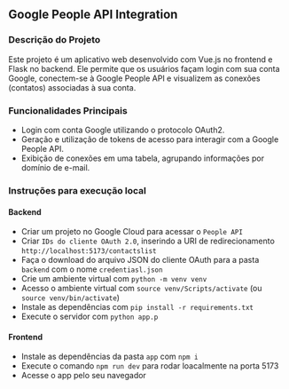 ## Google People API Integration

### Descrição do Projeto

Este projeto é um aplicativo web desenvolvido com Vue.js no frontend e Flask no backend. Ele permite que os usuários façam login com sua conta Google, conectem-se à Google People API e visualizem as conexões (contatos) associadas à sua conta.

### Funcionalidades Principais

- Login com conta Google utilizando o protocolo OAuth2.
- Geração e utilização de tokens de acesso para interagir com a Google People API.
- Exibição de conexões em uma tabela, agrupando informações por domínio de e-mail.

### Instruções para execução local

#### Backend

- Criar um projeto no Google Cloud para acessar o `People API`
- Criar `IDs do cliente OAuth 2.0`, inserindo a URI de redirecionamento `http://localhost:5173/contactslist`
- Faça o download do arquivo JSON do cliente OAuth para a pasta `backend` com o nome `credentiasl.json`
- Crie um ambiente virtual com `python -m venv venv`
- Acesso o ambiente virtual com `source venv/Scripts/activate` (ou `source venv/bin/activate`)
- Instale as dependências com `pip install -r requirements.txt`
- Execute o servidor com `python app.p`

#### Frontend

- Instale as dependências da pasta `app` com `npm i`
- Execute o comando `npm run dev` para rodar loacalmente na porta 5173
- Acesse o app pelo seu navegador
